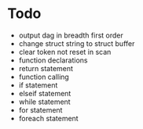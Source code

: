 # Todo
* output dag in breadth first order
* change struct string to struct buffer
* clear token not reset in scan
* function declarations
* return statement
* function calling
* if statement
* elseif statement
* while statement
* for statement
* foreach statement